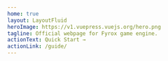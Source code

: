 ```yaml
---
home: true
layout: LayoutFluid
heroImage: https://v1.vuepress.vuejs.org/hero.png
tagline: Official webpage for Fyrox game engine.
actionText: Quick Start →
actionLink: /guide/
---
```


<Homepage />